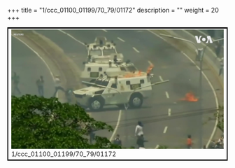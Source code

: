 +++
title = "1/ccc_01100_01199/70_79/01172"
description = ""
weight = 20
+++

<table style="border:2px solid black;max-width:800px;max-height:800px;" 
><tr><td>
<img class="center-fit-jpg"
src="/jpg_/aaa_20190430_NxaOmWaI8sI_01171.jpg">
1/ccc_01100_01199/70_79/01172
</img></td></tr></table>

